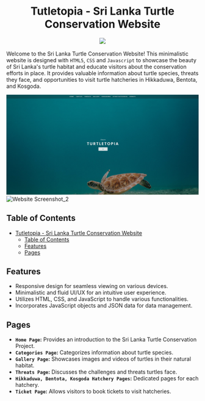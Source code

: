 <h1 align="center">Tutletopia - Sri Lanka Turtle Conservation Website</h1>

<p align="center">
  <a href="https://skillicons.dev">
      <img src="https://skillicons.dev/icons?i=html,css,js,vscode&theme=dark" />
  </a>
</p>

Welcome to the Sri Lanka Turtle Conservation Website! This minimalistic website is designed with `HTML5`, `CSS` and `Javascript` to showcase the beauty of Sri Lanka's turtle habitat and educate visitors about the conservation efforts in place. It provides valuable information about turtle species, threats they face, and opportunities to visit turtle hatcheries in Hikkaduwa, Bentota, and Kosgoda.

![Website Screenshot](/thumbnails/thumb_trtle.png)
![Website Screenshot_2](/thumbnails/thumb_trtle_2.png)

## Table of Contents

- [Tutletopia - Sri Lanka Turtle Conservation Website](#tutletopia---sri-lanka-turtle-conservation-website)
  - [Table of Contents](#table-of-contents)
  - [Features](#features)
  - [Pages](#pages)

## Features

- Responsive design for seamless viewing on various devices.
- Minimalistic and fluid UI/UX for an intuitive user experience.
- Utilizes HTML, CSS, and JavaScript to handle various functionalities.
- Incorporates JavaScript objects and JSON data for data management.

## Pages

- **`Home Page`:** Provides an introduction to the Sri Lanka Turtle Conservation Project.
- **`Categories Page`:** Categorizes information about turtle species.
- **`Gallery Page`:** Showcases images and videos of turtles in their natural habitat.
- **`Threats Page`:** Discusses the challenges and threats turtles face.
- **`Hikkaduwa, Bentota, Kosgoda Hatchery Pages`:** Dedicated pages for each hatchery.
- **`Ticket Page`:** Allows visitors to book tickets to visit hatcheries.

